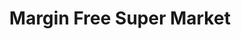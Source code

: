 ---
title: "Margin Free Super Market"
url: /pattanakkad/margin-free-super-market/
shop: supermarket
---